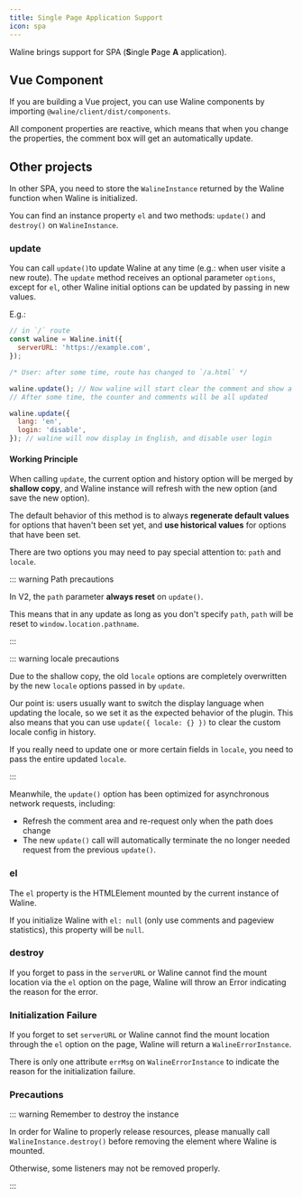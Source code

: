 ```yaml
---
title: Single Page Application Support
icon: spa
---
```


Waline brings support for SPA (**S**ingle **P**age **A** application).

## Vue Component

If you are building a Vue project, you can use Waline components by importing `@waline/client/dist/components`.

All component properties are reactive, which means that when you change the properties, the comment box will get an automatically update.

## Other projects

In other SPA, you need to store the `WalineInstance` returned by the Waline function when Waline is initialized.

You can find an instance property `el` and two methods: `update()` and `destroy()` on `WalineInstance`.

### update

You can call `update()`to update Waline at any time (e.g.: when user visite a new route). The `update` method receives an optional parameter `options`, except for `el`, other Waline initial options can be updated by passing in new values.

E.g.:

```js
// in `/` route
const waline = Waline.init({
  serverURL: 'https://example.com',
});

/* User: after some time, route has changed to `/a.html` */

waline.update(); // Now waline will start clear the comment and show a loading state.
// After some time, the counter and comments will be all updated

waline.update({
  lang: 'en',
  login: 'disable',
}); // waline will now display in English, and disable user login
```

#### Working Principle

When calling `update`, the current option and history option will be merged by **shallow copy**, and Waline instance will refresh with the new option (and save the new option).

The default behavior of this method is to always **regenerate default values** for options that haven't been set yet, and **use historical values** for options that have been set.

There are two options you may need to pay special attention to: `path` and `locale`.

::: warning Path precautions

In V2, the `path` parameter **always reset** on `update()`.

This means that in any update as long as you don't specify `path`, `path` will be reset to `window.location.pathname`.

:::

::: warning locale precautions

Due to the shallow copy, the old `locale` options are completely overwritten by the new `locale` options passed in by `update`.

Our point is: users usually want to switch the display language when updating the locale, so we set it as the expected behavior of the plugin. This also means that you can use `update({ locale: {} })` to clear the custom locale config in history.

If you really need to update one or more certain fields in `locale`, you need to pass the entire updated `locale`.

:::

Meanwhile, the `update()` option has been optimized for asynchronous network requests, including:

- Refresh the comment area and re-request only when the path does change
- The new `update()` call will automatically terminate the no longer needed request from the previous `update()`.

### el

The `el` property is the HTMLElement mounted by the current instance of Waline.

If you initialize Waline with `el: null` (only use comments and pageview statistics), this property will be `null`.

### destroy

If you forget to pass in the `serverURL` or Waline cannot find the mount location via the `el` option on the page, Waline will throw an Error indicating the reason for the error.

### Initialization Failure

If you forget to set `serverURL` or Waline cannot find the mount location through the `el` option on the page, Waline will return a `WalineErrorInstance`.

There is only one attribute `errMsg` on `WalineErrorInstance` to indicate the reason for the initialization failure.

### Precautions

::: warning Remember to destroy the instance

In order for Waline to properly release resources, please manually call `WalineInstance.destroy()` before removing the element where Waline is mounted.

Otherwise, some listeners may not be removed properly.

:::
